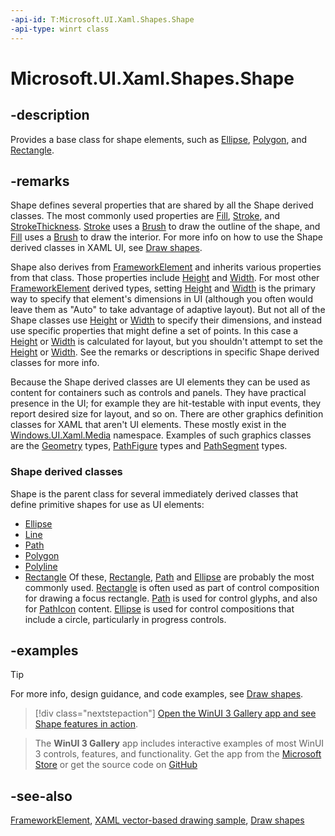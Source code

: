 ```yaml
---
-api-id: T:Microsoft.UI.Xaml.Shapes.Shape
-api-type: winrt class
---
```


<!-- Class syntax.
public class Shape : Windows.UI.Xaml.FrameworkElement, Windows.UI.Xaml.Shapes.IShape, Windows.UI.Xaml.Shapes.IShape2
-->

# Microsoft.UI.Xaml.Shapes.Shape

## -description
Provides a base class for shape elements, such as [Ellipse](ellipse.md), [Polygon](polygon.md), and [Rectangle](rectangle.md).

## -remarks
Shape defines several properties that are shared by all the Shape derived classes. The most commonly used properties are [Fill](shape_fill.md), [Stroke](shape_stroke.md), and [StrokeThickness](shape_strokethickness.md). [Stroke](shape_stroke.md) uses a [Brush](../microsoft.ui.xaml.media/brush.md) to draw the outline of the shape, and [Fill](shape_fill.md) uses a [Brush](../microsoft.ui.xaml.media/brush.md) to draw the interior. For more info on how to use the Shape derived classes in XAML UI, see [Draw shapes](/windows/uwp/graphics/drawing-shapes).

Shape also derives from [FrameworkElement](../microsoft.ui.xaml/frameworkelement.md) and inherits various properties from that class. Those properties include [Height](../microsoft.ui.xaml/frameworkelement_height.md) and [Width](../microsoft.ui.xaml/frameworkelement_width.md). For most other [FrameworkElement](../microsoft.ui.xaml/frameworkelement.md) derived types, setting [Height](../microsoft.ui.xaml/frameworkelement_height.md) and [Width](../microsoft.ui.xaml/frameworkelement_width.md) is the primary way to specify that element's dimensions in UI (although you often would leave them as "Auto" to take advantage of adaptive layout). But not all of the Shape classes use [Height](../microsoft.ui.xaml/frameworkelement_height.md) or [Width](../microsoft.ui.xaml/frameworkelement_width.md) to specify their dimensions, and instead use specific properties that might define a set of points. In this case a [Height](../microsoft.ui.xaml/frameworkelement_height.md) or [Width](../microsoft.ui.xaml/frameworkelement_width.md) is calculated for layout, but you shouldn't attempt to set the [Height](../microsoft.ui.xaml/frameworkelement_height.md) or [Width](../microsoft.ui.xaml/frameworkelement_width.md). See the remarks or descriptions in specific Shape derived classes for more info.

Because the Shape derived classes are UI elements they can be used as content for containers such as controls and panels. They have practical presence in the UI; for example they are hit-testable with input events, they report desired size for layout, and so on. There are other graphics definition classes for XAML that aren't UI elements. These mostly exist in the [Windows.UI.Xaml.Media](/uwp/api/windows.ui.xaml.media) namespace. Examples of such graphics classes are the [Geometry](../microsoft.ui.xaml.media/geometry.md) types, [PathFigure](../microsoft.ui.xaml.media/pathfigure.md) types and [PathSegment](../microsoft.ui.xaml.media/pathsegment.md) types.

### **Shape** derived classes

Shape is the parent class for several immediately derived classes that define primitive shapes for use as UI elements:

+ [Ellipse](ellipse.md)
+ [Line](line.md)
+ [Path](path.md)
+ [Polygon](polygon.md)
+ [Polyline](polyline.md)
+ [Rectangle](rectangle.md)
Of these, [Rectangle](rectangle.md), [Path](path.md) and [Ellipse](ellipse.md) are probably the most commonly used. [Rectangle](rectangle.md) is often used as part of control composition for drawing a focus rectangle. [Path](path.md) is used for control glyphs, and also for [PathIcon](../microsoft.ui.xaml.controls/pathicon.md) content. [Ellipse](ellipse.md) is used for control compositions that include a circle, particularly in progress controls.

## -examples

> [!TIP]
> For more info, design guidance, and code examples, see [Draw shapes](/windows/apps/design/controls/shapes).

> [!div class="nextstepaction"]
> [Open the WinUI 3 Gallery app and see Shape features in action](winui3gallery:/item/Shape).

> The **WinUI 3 Gallery** app includes interactive examples of most WinUI 3 controls, features, and functionality. Get the app from the [Microsoft Store](https://www.microsoft.com/store/productId/9P3JFPWWDZRC) or get the source code on [GitHub](https://github.com/microsoft/WinUI-Gallery)

## -see-also

[FrameworkElement](../microsoft.ui.xaml/frameworkelement.md), [XAML vector-based drawing sample](https://github.com/microsoftarchive/msdn-code-gallery-microsoft/tree/master/Official%20Windows%20Platform%20Sample/XAML%20vector-based%20drawing%20sample), [Draw shapes](/windows/uwp/graphics/drawing-shapes)
